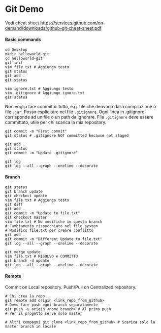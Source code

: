 # Git Demo

Vedi cheat sheet https://services.github.com/on-demand/downloads/github-git-cheat-sheet.pdf

#### Basic commands
```
cd Desktop
mkdir helloworld-git
cd helloworld-git
git init
vim file.txt # Aggiungo testo
git status
git add .
git status

vim ignore.txt # Aggiungo testo
vim .gitignore # Aggiungo ignore.txt
git status
```

Non voglio fare commit di tutto, e.g. file che derivano dalla compilazione o file `.jar`. Posso esplicitare nel file `.gitignore`. Ogni linea in .gitignore corrisponde ad un file o un path da ignorare. File `.gitignore` deve essere committato, utile per chi scarica la mia repository.

```
git commit -m "First commit"
git status # .gitignore NOT committed because not staged

git add .
git status
git commit -m "Update .gitignore"

git log
git log --all --graph --oneline --decorate
```

#### Branch
```
git status
git branch update
git checkout update
vim file.txt # Aggiungo testo
git diff
git add .
git commit -m "Update to file.txt"
git checkout master
vim file.txt # No modifiche in questa branch
# Cambiamento rispecchiato nel file system
# Modifico file.txt per creare conflitto
git add . 
git commit -m "Different Update to file.txt"
git log --all --graph --oneline --decorate

git merge update
vim file.txt # RISOLVO e COMMITTO
git branch -d update
git log --all --graph --oneline --decorate
```

#### Remote
Commit on Local repository. Push/Pull on Centralized repository.
```
# Chi crea la repo
git remote add origin <link_repo_from_github>
# Devo fare push ogni branch separatamente
git push -u origin <nome_branch> # Al primo push
# Per il progetto serve solo master

# Altri compagni git clone <link_repo_from_github> # Scarica solo la master branch in locale
